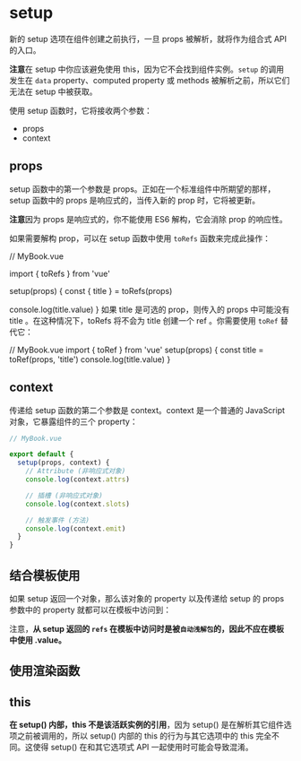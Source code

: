 <!--
 * @Author: tangdaoyong
 * @Date: 2021-06-27 17:16:06
 * @LastEditors: tangdaoyong
 * @LastEditTime: 2021-06-27 17:38:05
 * @Description: setup
-->
# setup

新的 setup 选项在组件创建之前执行，一旦 props 被解析，就将作为组合式 API 的入口。

**注意**在 setup 中你应该避免使用 this，因为它不会找到组件实例。`setup` 的调用发生在 `data` property、computed property 或 methods 被解析之前，所以它们无法在 setup 中被获取。

使用 setup 函数时，它将接收两个参数：

* props
* context

## props

setup 函数中的第一个参数是 props。正如在一个标准组件中所期望的那样，setup 函数中的 props 是响应式的，当传入新的 prop 时，它将被更新。

**注意**因为 props 是响应式的，你不能使用 ES6 解构，它会消除 prop 的响应性。

如果需要解构 prop，可以在 setup 函数中使用 `toRefs` 函数来完成此操作：

// MyBook.vue

import { toRefs } from 'vue'

setup(props) {
  const { title } = toRefs(props)

  console.log(title.value)
}
如果 title 是可选的 prop，则传入的 props 中可能没有 title 。在这种情况下，toRefs 将不会为 title 创建一个 ref 。你需要使用 `toRef` 替代它：

// MyBook.vue
import { toRef } from 'vue'
setup(props) {
  const title = toRef(props, 'title')
  console.log(title.value)
}

## context

传递给 setup 函数的第二个参数是 context。context 是一个普通的 JavaScript 对象，它暴露组件的三个 property：
```js
// MyBook.vue

export default {
  setup(props, context) {
    // Attribute (非响应式对象)
    console.log(context.attrs)

    // 插槽 (非响应式对象)
    console.log(context.slots)

    // 触发事件 (方法)
    console.log(context.emit)
  }
}
```

## 结合模板使用
如果 setup 返回一个对象，那么该对象的 property 以及传递给 setup 的 props 参数中的 property 就都可以在模板中访问到：

<!-- MyBook.vue -->
<template>
  <div>{{ collectionName }}: {{ readersNumber }} {{ book.title }}</div>
</template>

<script>
  import { ref, reactive } from 'vue'

  export default {
    props: {
      collectionName: String
    },
    setup(props) {
      const readersNumber = ref(0)
      const book = reactive({ title: 'Vue 3 Guide' })

      // 暴露给 template
      return {
        readersNumber,
        book
      }
    }
  }
</script>
注意，**从 setup 返回的 `refs` 在模板中访问时是被`自动浅解包`的，因此不应在模板中使用 .value。**

## 使用渲染函数

## this

**在 setup() 内部，this 不是该活跃实例的引用**，因为 setup() 是在解析其它组件选项之前被调用的，所以 setup() 内部的 this 的行为与其它选项中的 this 完全不同。这使得 setup() 在和其它选项式 API 一起使用时可能会导致混淆。